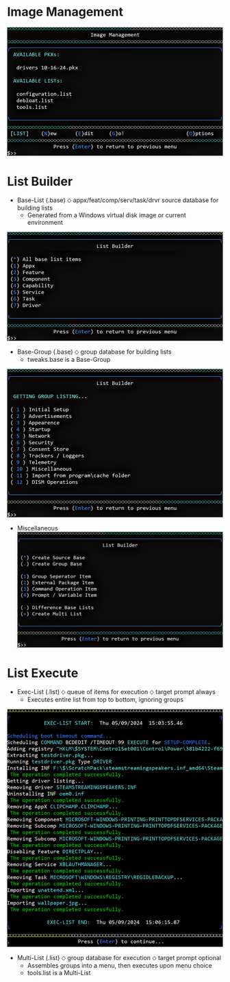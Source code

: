 # Image Management
![Alt text](https://raw.githubusercontent.com/joshuacline/documentation/main/windick/png/imagemanagement.png "imagemanagement")

# List Builder
- Base-List (.base) ⬦ appx/feat/comp/serv/task/drvr source database for building lists
    - Generated from a Windows virtual disk image or current environment

![Alt text](https://raw.githubusercontent.com/joshuacline/documentation/main/windick/png/listbuilderbase.png "listbuilderbase")
- Base-Group (.base) ⬦ group database for building lists
  - tweaks.base is a Base-Group

![Alt text](https://raw.githubusercontent.com/joshuacline/documentation/main/windick/png/listbuildertweaks.png "listbuildertweaks")
- Miscellaneous
![Alt text](https://raw.githubusercontent.com/joshuacline/documentation/main/windick/png/listbuildermisc.png "listbuildermisc")

# List Execute
- Exec-List (.list) ⬦ queue of items for execution ⬦ target prompt always
  - Executes entire list from top to bottom, ignoring groups

![Alt text](https://raw.githubusercontent.com/joshuacline/documentation/main/windick/png/imagemanagementlog.png "imagemanagementlog")

  - Multi-List (.list) ⬦ group database for execution ⬦ target prompt optional
    - Assembles groups into a menu, then executes upon menu choice
    - tools.list is a Multi-List
